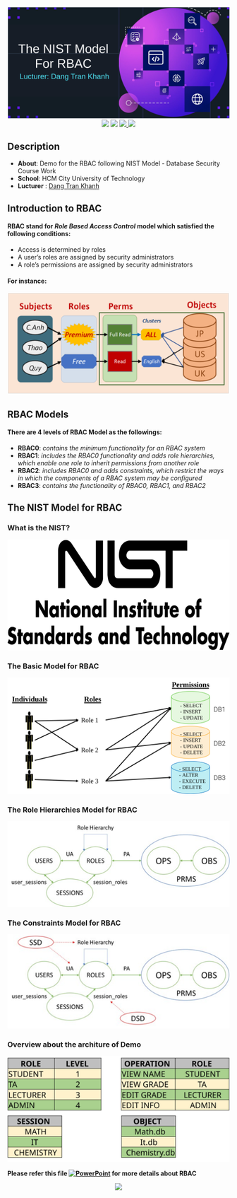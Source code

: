 <p align="center"><img src="./.github/rbac_logo.svg?sanitize=true">
<img src="https://img.shields.io/github/license/tquangsdh20/rbac-nist?style=plastic"> <img src="https://img.shields.io/badge/author-Tran%20Quang%20%7C%20Nguyen%20Dinh%20Hoang%20Quy%20%7C%20Than%20Hai%20Nhat%20Minh-blue?style=plastic"> <a href="https://hcmuteduvn-my.sharepoint.com/:p:/g/personal/tquang_sdh20_hcmut_edu_vn/EZmcIMj8739LrdtF9CRbHwoBQ3NGoQUoaDMCjeEF6iZ_iA?e=dzX99T"><img src="https://img.shields.io/badge/PowerPoint-RBAC-red?style=plastic&logo=microsoftpowerpoint&logoColor=orange"> <img src="https://img.shields.io/badge/Python-3.7%7C3.8%7C3.9-blue?style=plastic&logo=python"></a>
</p>

## Description

- **About**: Demo for the RBAC following NIST Model - Database Security Course Work 
- **School**: HCM City University of Technology 
- **Lucturer** : [Dang Tran Khanh](http://www.cse.hcmut.edu.vn/~khanh/)

## Introduction to RBAC

#### RBAC stand for *Role Based Access Control* model which satisfied the following conditions:
- Access is determined by roles
- A user’s roles are assigned by security administrators
- A role’s permissions are assigned by security administrators

#### For instance:

<img src="./.github/rbac_example.svg?sanitize=true">

## RBAC Models

#### There are 4 levels of RBAC Model as the followings:

- **RBAC0**: *contains the minimum functionality for an RBAC system*
- **RBAC1**: *includes the RBAC0 functionality and adds role hierarchies, which enable one role to inherit permissions from another role*
- **RBAC2**: *includes RBAC0 and adds constraints, which restrict the ways in which the components of a RBAC system may be configured*
- **RBAC3**: *contains the functionality of RBAC0, RBAC1, and RBAC2*

## The NIST Model for RBAC

### What is the NIST?

<a href="https://vi.wikipedia.org/wiki/Vi%E1%BB%87n_Ti%C3%AAu_chu%E1%BA%A9n_v%C3%A0_K%E1%BB%B9_thu%E1%BA%ADt_qu%E1%BB%91c_gia_(Hoa_K%E1%BB%B3)"><p align="center"><img src="./.github/nist.svg?sanitize=true" alt="The NIST icon" width="700" height="250" ></p></a>

### The Basic Model for RBAC

<p align="center">
<img src="./.github/rbac_base_model.svg?sanitize=true" alt="The NIST Basic/Core Model for RBAC">
</p>

### The Role Hierarchies Model for RBAC

<a href="https://vi.wikipedia.org/wiki/Vi%E1%BB%87n_Ti%C3%AAu_chu%E1%BA%A9n_v%C3%A0_K%E1%BB%B9_thu%E1%BA%ADt_qu%E1%BB%91c_gia_(Hoa_K%E1%BB%B3)"><p align="center"><img src="./.github/rbac-nist.svg?sanitize=true" alt="Role Hierarchies Model"></p></a>

### The Constraints Model for RBAC

<p align="center">
<img src="./.github/rbac_constraints_model.svg?sanitize=true" alt="The NIST Basic/Core Model for RBAC">
</p>

### Overview about the architure of Demo

<p align="center">
<img src="/.github/demo_roles.svg?sanitize=true">
</p>

**Please refer this file [![PowerPoint](https://img.shields.io/badge/PowerPoint-RBAC-red?style=plastic&logo=microsoftpowerpoint&logoColor=orange)](https://hcmuteduvn-my.sharepoint.com/:p:/g/personal/tquang_sdh20_hcmut_edu_vn/EZmcIMj8739LrdtF9CRbHwoBQ3NGoQUoaDMCjeEF6iZ_iA?e=dzX99T) for more details about RBAC**

<a href="https://github.com/tquangsdh20/rbac-nist"><p align="center"><img src="https://img.shields.io/badge/Github-RBAC_NIST-orange?style=social&logo=github"></p></a>
